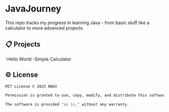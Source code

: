# JavaJourney
This repo tracks my progress in learning Java - from basic stuff like a calculator to more advanced projects.

## 📋 Projects

-Hello World
-Simple Calculator

## ©️ License
```bash
MIT License © 2025 N6KV

Permission is granted to use, copy, modify, and distribute this software freely, with the copyright notice included.

The software is provided "as is," without any warranty.
```